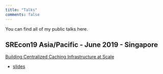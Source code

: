 ```yaml
---
title: "Talks"
comments: false
---
```

You can find all of my public talks here.

## SREcon19 Asia/Pacific - June 2019 - Singapore
[Building Centralized Caching Infrastructure at Scale](https://www.usenix.org/conference/srecon19asia/presentation/won)

* [slides](building-centralized-caching-infrastructure-at-scale.pdf)
